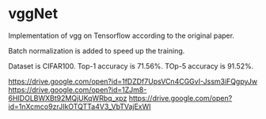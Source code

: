 # vggNet
Implementation of vgg on Tensorflow according to the original paper. 

Batch normalization is added to speed up the training.

Dataset is CIFAR100. Top-1 accuracy is 71.56%. TOp-5 accuracy is 91.52%.





https://drive.google.com/open?id=1fDZDf7UpsVCn4CGGvI-Jssm3iFQgpyJw
https://drive.google.com/open?id=1ZJm8-6HIDOLBWXBt92MQjUKqWRbq_xpz
https://drive.google.com/open?id=1nXcmco9zrJIkOTQTTa4V3_VbTVajExWI

